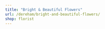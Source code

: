```yaml
---
title: "Bright & Beautiful Flowers"
url: /dereham/bright-and-beautiful-flowers/
shop: florist
---
```

